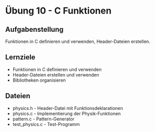 # Übung 10 - C Funktionen

## Aufgabenstellung
Funktionen in C definieren und verwenden, Header-Dateien erstellen.

## Lernziele
- Funktionen in C definieren und verwenden
- Header-Dateien erstellen und verwenden
- Bibliotheken organisieren

## Dateien
- physics.h - Header-Datei mit Funktionsdeklarationen
- physics.c - Implementierung der Physik-Funktionen
- pattern.c - Pattern-Generator
- test_physics.c - Test-Programm

